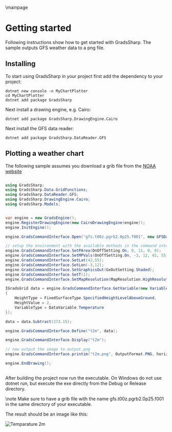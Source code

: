 \mainpage
# Getting started

Following instructions show how to get started with GradsSharp. The sample outputs GFS weather data to a png file. 

## Installing

To start using GradsSharp in your project first add the dependency to your project:

```
dotnet new console -n MyChartPlotter
cd MyChartPlotter
dotnet add package GradsSharp
```

Next install a drawing engine, e.g. Cairo:

```dotnet add package GradsSharp.DrawingEngine.Cairo```

Next install the GFS data reader:

```dotnet add package GradsSharp.DataReader.GFS```

## Plotting a weather chart

The following sample assumes you download a grib file from the [NOAA website](https://nomads.ncep.noaa.gov/gribfilter.php?ds=gfs_0p25)

```csharp

using GradsSharp;
using GradsSharp.Data.GridFunctions;
using GradsSharp.DataReader.GFS;
using GradsSharp.DrawingEngine.Cairo;
using GradsSharp.Models;


var engine = new GradsEngine();
engine.RegisterDrawingEngine(new CairoDrawingEngine(engine));
engine.InitEngine();

engine.GradsCommandInterface.Open("gfs.t00z.pgrb2.0p25.f001", new GFSDataReader());

// setup the environment with the available methods in the command interface
engine.GradsCommandInterface.SetPArea(OnOffSetting.On, 0, 11, 0, 8);
engine.GradsCommandInterface.SetMPVals(OnOffSetting.On, -3, 12, 42, 55);
engine.GradsCommandInterface.SetLat(42,55);
engine.GradsCommandInterface.SetLon(-3,12);
engine.GradsCommandInterface.SetGraphicsOut(GxOutSetting.Shaded);
engine.GradsCommandInterface.SetT(1);
engine.GradsCommandInterface.SetMapResolution(MapResolution.HighResolution);

IGradsGrid data = engine.GradsCommandInterface.GetVariable(new VariableDefinition()
{
    HeightType = FixedSurfaceType.SpecifiedHeightLevelAboveGround,
    HeightValue = 2,
    VariableType = DataVariable.Temperature
});

data = data.Subtract(273.15);

engine.GradsCommandInterface.Define("t2m", data);

engine.GradsCommandInterface.Display("t2m");

// now output the image to output.png
engine.GradsCommandInterface.printim("t2m.png", OutputFormat.PNG, horizontalSize: 1024, verticalSize: 768);

engine.EndDrawing();
 
```



After building the project now run the executable.  On Windows do not use dotnet run, but execute the exe directly from the Debug or Release directory.

\note Make sure to have a grib file with the name gfs.t00z.pgrb2.0p25.f001 in the same directory of your executable.

The result should be an image like this:

![Temparature 2m](t2m.png)